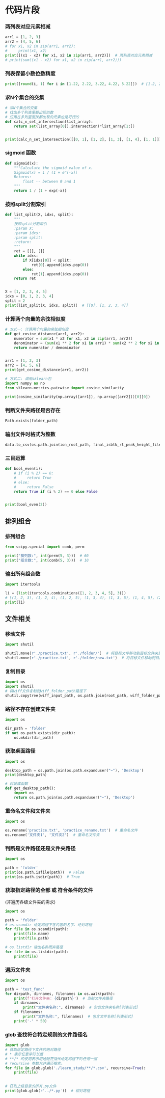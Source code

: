 # 代码片段

### 两列表对应元素相减

```python
arr1 = [1, 2, 3]
arr2 = [4, 5, 6]
# for x1, x2 in zip(arr1, arr2):
#     print(x1, x2)
print([(x1 - x2) for x1, x2 in zip(arr1, arr2)])  # 两列表对应元素相减
# print(sum((x1 - x2) for x1, x2 in zip(arr1, arr2)))
```

### 列表保留小数位数精度

```python
print([round(i, 1) for i in [1.22, 2.22, 3.22, 4.22, 5.22]])  # [1.2, 2.2, 3.2, 4.2, 5.2]
```

### 求N个集合的交集

```python
# 求N个集合的交集
# 找出多个列表里都出现的数
# 应用在多列里面找都出现的元素也是可行的
def calc_n_set_intersection(list_array):
    return set(list_array[0]).intersection(*list_array[1:])


print(calc_n_set_intersection([[0, 1], [1, 2], [1, 3], [1, 4], [1, 1]]))
```

### sigmoid 函数

```python
def sigmoid(x):
    """Calculate the sigmoid value of x.
    Sigmoid(x) = 1 / (1 + e^(-x))
    Returns:
        float -- between 0 and 1
    """
    return 1 / (1 + exp(-x))
```

### 按照split分割索引

```python
def list_split(X, idxs, split):
    """
    按照split分割索引
    :param X: 
    :param idxs: 
    :param split: 
    :return: 
    """
    ret = [[], []]
    while idxs:
        if X[idxs[0]] < split:
            ret[0].append(idxs.pop(0))
        else:
            ret[1].append(idxs.pop(0))
    return ret


X = [1, 2, 3, 4, 5]
idxs = [0, 1, 2, 3, 4]
split = 2
print(list_split(X, idxs, split))  # [[0], [1, 2, 3, 4]]
```

### 计算两个向量的余弦相似度

```python
# 方式一: 计算两个向量的余弦相似度
def get_cosine_distance(arr1, arr2):
    numerator = sum(x1 * x2 for x1, x2 in zip(arr1, arr2))
    denominator = (sum(x1 ** 2 for x1 in arr1) * sum(x2 ** 2 for x2 in arr2)) ** 0.5
    return numerator / denominator


arr1 = [1, 2, 3]
arr2 = [4, 5, 6]
print(get_cosine_distance(arr1, arr2))

# 方式二: 调用sklearn包
import numpy as np
from sklearn.metrics.pairwise import cosine_similarity

print(cosine_similarity(np.array([arr1]), np.array([arr2]))[0][0])
```



### 判断文件夹路径是否存在

```python
Path.exists(folder_path)
```

### 输出文件时格式为整数

```python
data.to_csv(os.path.join(ion_root_path, final_isblk_rt_peak_height_file), index=False, float_format='%d')
```

### 三目运算

```python
def bool_even(i):
    # if (i % 2) == 0:
    #     return True
    # else:
    #     return False
    return True if (i % 2) == 0 else False


print(bool_even(2))
```



## 排列组合

### 排列组合

```python
from scipy.special import comb, perm

print("排列数:", int(perm(5, 3)))  # 60
print("组合数:", int(comb(5, 3)))  # 10
```

### 输出所有组合数

```python
import itertools

li = (list(itertools.combinations([1, 2, 3, 4, 5], 3)))
# [(1, 2, 3), (1, 2, 4), (1, 2, 5), (1, 3, 4), (1, 3, 5), (1, 4, 5), (2, 3, 4), (2, 3, 5), (2, 4, 5), (3, 4, 5)]
print(li)
```





## 文件相关

### 移动文件

```python
import shutil

shutil.move(r'./practice.txt', r'./folder/')  # 将目标文件移动到目标文件夹里
shutil.move(r'./practice.txt', r'./folder/new.txt')  # 将目标文件移动到目标文件夹里的同时，能够对其进行重命名
```

### 复制目录

```python
import os
import shutil
# 将wiff文件复制到wiff_folder_path路径下
shutil.copytree(wiff_input_path, os.path.join(root_path, wiff_folder_path))
```



### 路径不存在创建文件夹

```python
import os

dir_path = 'folder'
if not os.path.exists(dir_path):
    os.mkdir(dir_path)
```

### 获取桌面路径

```python
import os

desktop_path = os.path.join(os.path.expanduser("~"), 'Desktop')
print(desktop_path)

# 封装成函数
def get_desktop_path():
    import os
    return os.path.join(os.path.expanduser("~"), 'Desktop')
```

### 重命名文件和文件夹

```python
import os

os.rename('practice.txt', 'practice_rename.txt')  # 重命名文件
os.rename('文件夹1', '文件夹2')  # 重命名文件夹
```

### 判断是文件路径还是文件夹路径

```python
import os

path = 'folder'
print(os.path.isfile(path))  # False
print(os.path.isdir(path))  # True
```

### 获取指定路径的全部 或 符合条件的文件

  (非遍历各级文件夹的需求)

```python
import os

path = 'folder'
# os.scandir 给定路径下各内容的名字、绝对路径
for file in os.scandir(path):
    print(file.name)
    print(file.path)

# os.listdir 输出名称而非路径
for file in os.listdir(path):
    print(file)
```

### 遍历文件夹

```python
import os

path = 'test_func'
for dirpath, dirnames, filenames in os.walk(path):
    print(f'打开文件夹: {dirpath}')  # 当前文件夹路径
    if dirnames:
        print("文件夹名称:", dirnames)  # 包含文件夹名称[列表形式]
    if filenames:
        print("文件名称:", filenames)  # 包含文件名称[列表形式]
    print('-' * 50)
```

### glob 查找符合特定规则的文件路径名

```python
import glob
# 获取给定路径下文件的绝对路径
# * 表示任意字符长度
# **/* 的使用表示用通配符指代给定路径下的任何一层
# recursive 参数允许遍历搜索。
for file in glob.glob('./learn_study/**/*.csv', recursive=True):
    print(file)
    
    
# 获取上级目录的所有.py文件
print(glob.glob(r'../*.py'))  # 相对路径
```